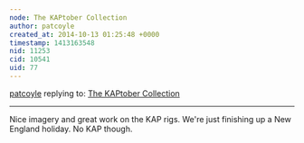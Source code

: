 ```yaml
---
node: The KAPtober Collection
author: patcoyle
created_at: 2014-10-13 01:25:48 +0000
timestamp: 1413163548
nid: 11253
cid: 10541
uid: 77
---
```




[patcoyle](../profile/patcoyle) replying to: [The KAPtober Collection](../notes/cfastie/10-08-2014/the-kaptober-collection)

----
Nice imagery and great work on the KAP rigs. We're just finishing up a New England holiday. No KAP though.